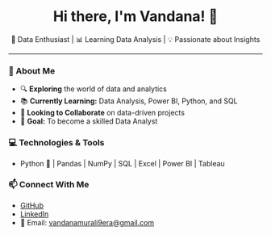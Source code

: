 <h1 align="center">Hi there, I'm Vandana! 👋</h1>

<p align="center">
  🚀 Data Enthusiast | 📊 Learning Data Analysis | 💡 Passionate about Insights  
</p>

---

### 🔹 About Me  
- 🔍 **Exploring** the world of data and analytics  
- 📚 **Currently Learning:** Data Analysis, Power BI, Python, and SQL  
- 🤝 **Looking to Collaborate** on data-driven projects  
- 🎯 **Goal:** To become a skilled Data Analyst  

### 💻 Technologies & Tools  
- Python 🐍 | Pandas | NumPy | SQL | Excel | Power BI | Tableau  

### 📫 Connect With Me  
- [GitHub](https://github.com/Vandana)  
- [LinkedIn]((https://www.linkedin.com/in/vandana-eravathri-95ab4b345/))  
- 📩 Email: vandanamurali9era@gmail.com
